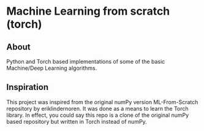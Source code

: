 # Machine Learning from scratch (torch)

## About
Python and Torch based implementations of some of the basic Machine/Deep Learning algorithms.

## Inspiration
This project was inspired from the original numPy version ML-From-Scratch repository by eriklindernoren. It was done as a means to learn the Torch library. In effect, you could say this repo is a clone of the original numPy based repository but written in Torch instead of numPy.
